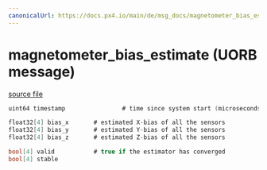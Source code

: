 ```yaml
---
canonicalUrl: https://docs.px4.io/main/de/msg_docs/magnetometer_bias_estimate
---
```


# magnetometer_bias_estimate (UORB message)



[source file](https://github.com/PX4/PX4-Autopilot/blob/release/1.13/msg/magnetometer_bias_estimate.msg)

```c
uint64 timestamp                # time since system start (microseconds)

float32[4] bias_x       # estimated X-bias of all the sensors
float32[4] bias_y       # estimated Y-bias of all the sensors
float32[4] bias_z       # estimated Z-bias of all the sensors

bool[4] valid           # true if the estimator has converged
bool[4] stable

```
